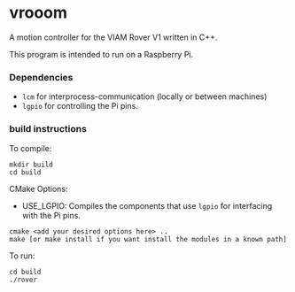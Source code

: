 # vrooom
A motion controller for the VIAM Rover V1 written in C++. 

This program is intended to run on a Raspberry Pi.

### Dependencies
- `lcm` for interprocess-communication (locally or between machines)
- `lgpio` for controlling the Pi pins.

### build instructions

To compile:

```
mkdir build
cd build
```

CMake Options:
 - USE_LGPIO: Compiles the components that use `lgpio` for interfacing with the Pi pins.

```
cmake <add your desired options here> ..
make [or make install if you want install the modules in a known path]
```

To run:

```
cd build
./rover
```
